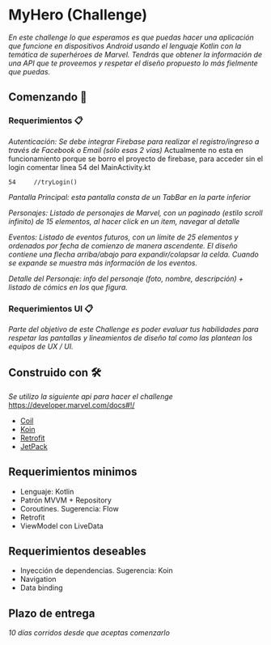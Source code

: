 # MyHero (Challenge)

_En este challenge lo que esperamos es que puedas hacer una aplicación que funcione en dispositivos Android usando el lenguaje Kotlin con la temática de superhéroes de Marvel. Tendrás que obtener la información de una API que te proveemos y respetar el diseño propuesto lo más fielmente que puedas._

## Comenzando 🚀

### Requerimientos 📋

_Autenticación: Se debe integrar Firebase para realizar el registro/ingreso a través de Facebook o Email (sólo esas 2 vías)_ Actualmente no esta en funcionamiento porque se borro el proyecto de firebase, para acceder sin el login comentar linea 54 del MainActivity.kt

```
54     //tryLogin()
```

_Pantalla Principal: esta pantalla consta de un TabBar en la parte inferior_

_Personajes: Listado de personajes de Marvel, con un paginado (estilo scroll infinito) de 15 elementos, al hacer click en un item, navegar al detalle_

_Eventos: Listado de eventos futuros, con un límite de 25 elementos y ordenados por fecha de comienzo de manera ascendente. El diseño contiene una flecha arriba/abajo para expandir/colapsar la celda. Cuando se expande se muestra más información de los eventos._

_Detalle del Personaje: info del personaje (foto, nombre, descripción) + listado de cómics en los que figura._

### Requerimientos UI 📋

_Parte del objetivo de este Challenge es poder evaluar tus habilidades para respetar las pantallas y lineamientos de diseño tal como las plantean los equipos de UX / UI._

## Construido con 🛠️

_Se utilizo la siguiente api para hacer el challenge_ https://developer.marvel.com/docs#!/

* [Coil](https://github.com/coil-kt/coil)
* [Koin](https://insert-koin.io/)
* [Retrofit](https://square.github.io/retrofit/)
* [JetPack](https://developer.android.com/jetpack?hl=es-419)

## Requerimientos minimos 

* Lenguaje: Kotlin 
* Patrón MVVM + Repository 
* Coroutines. Sugerencia: Flow 
* Retrofit 
* ViewModel con LiveData 

## Requerimientos deseables
 
* Inyección de dependencias. Sugerencia: Koin 
* Navigation 
* Data binding 

## Plazo de entrega
_10 días corridos desde que aceptas comenzarlo_


